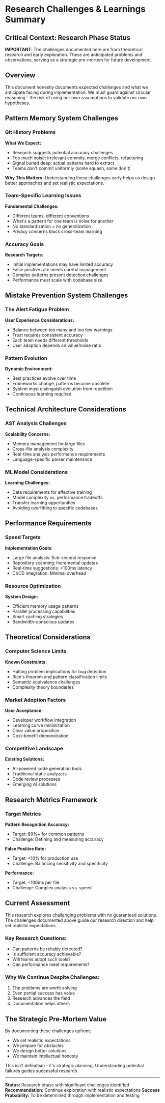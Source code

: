 # Research Challenges & Learnings Summary

## Critical Context: Research Phase Status
**IMPORTANT**: The challenges documented here are from theoretical research and early exploration. These are anticipated problems and observations, serving as a strategic pre-mortem for future development.

## Overview
This document honestly documents expected challenges and what we anticipate facing during implementation. We must guard against circular reasoning - the risk of using our own assumptions to validate our own hypotheses.

## Pattern Memory System Challenges

### Git History Problems
**What We Expect:**
- Research suggests potential accuracy challenges
- Too much noise: irrelevant commits, merge conflicts, refactoring
- Signal buried deep: actual patterns hard to extract
- Teams don't commit uniformly (some squash, some don't)

**Why This Matters:**
Understanding these challenges early helps us design better approaches and set realistic expectations.

### Team-Specific Learning Issues
**Fundamental Challenges:**
- Different teams, different conventions
- What's a pattern for one team is noise for another
- No standardization = no generalization
- Privacy concerns block cross-team learning

### Accuracy Goals
**Research Targets:**
- Initial implementations may have limited accuracy
- False positive rate needs careful management
- Complex patterns present detection challenges
- Performance must scale with codebase size

## Mistake Prevention System Challenges

### The Alert Fatigue Problem
**User Experience Considerations:**
- Balance between too many and too few warnings
- Trust requires consistent accuracy
- Each team needs different thresholds
- User adoption depends on value/noise ratio

### Pattern Evolution
**Dynamic Environment:**
- Best practices evolve over time
- Frameworks change, patterns become obsolete
- System must distinguish evolution from repetition
- Continuous learning required

## Technical Architecture Considerations

### AST Analysis Challenges
**Scalability Concerns:**
- Memory management for large files
- Cross-file analysis complexity
- Real-time analysis performance requirements
- Language-specific parser maintenance

### ML Model Considerations
**Learning Challenges:**
- Data requirements for effective training
- Model complexity vs. performance tradeoffs
- Transfer learning opportunities
- Avoiding overfitting to specific codebases

## Performance Requirements

### Speed Targets
**Implementation Goals:**
- Large file analysis: Sub-second response
- Repository scanning: Incremental updates
- Real-time suggestions: <100ms latency
- CI/CD integration: Minimal overhead

### Resource Optimization
**System Design:**
- Efficient memory usage patterns
- Parallel processing capabilities
- Smart caching strategies
- Bandwidth-conscious updates

## Theoretical Considerations

### Computer Science Limits
**Known Constraints:**
- Halting problem implications for bug detection
- Rice's theorem and pattern classification limits
- Semantic equivalence challenges
- Complexity theory boundaries

### Market Adoption Factors
**User Acceptance:**
- Developer workflow integration
- Learning curve minimization
- Clear value proposition
- Cost-benefit demonstration

### Competitive Landscape
**Existing Solutions:**
- AI-powered code generation tools
- Traditional static analyzers
- Code review processes
- Emerging AI solutions

## Research Metrics Framework

### Target Metrics
**Pattern Recognition Accuracy:**
- Target: 80%+ for common patterns
- Challenge: Defining and measuring accuracy

**False Positive Rate:**
- Target: <10% for production use
- Challenge: Balancing sensitivity and specificity

**Performance:**
- Target: <100ms per file
- Challenge: Complex analysis vs. speed

## Current Assessment

This research explores challenging problems with no guaranteed solutions. The challenges documented above guide our research direction and help set realistic expectations.

### Key Research Questions:
- Can patterns be reliably detected?
- Is sufficient accuracy achievable?
- Will teams adopt such tools?
- Can performance meet requirements?

### Why We Continue Despite Challenges:
1. The problems are worth solving
2. Even partial success has value
3. Research advances the field
4. Documentation helps others

## The Strategic Pre-Mortem Value

By documenting these challenges upfront:
- We set realistic expectations
- We prepare for obstacles
- We design better solutions
- We maintain intellectual honesty

This isn't defeatism - it's strategic planning. Understanding potential failures guides successful research.

---

**Status:** Research phase with significant challenges identified
**Recommendation:** Continue exploration with realistic expectations
**Success Probability:** To be determined through implementation and testing